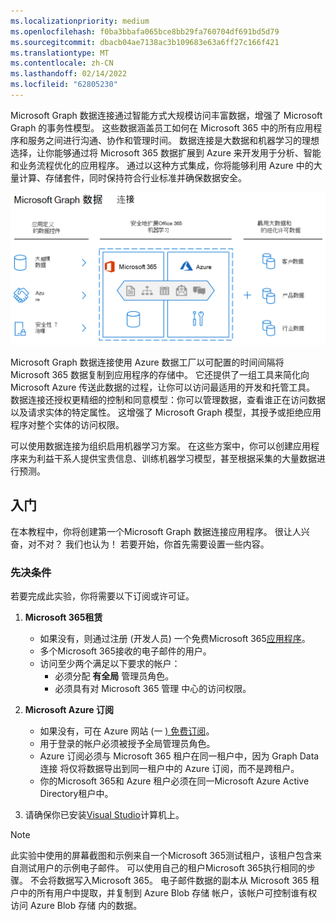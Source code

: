```yaml
---
ms.localizationpriority: medium
ms.openlocfilehash: f0ba3bbafa065bce8bb29fa760704df691bd5d79
ms.sourcegitcommit: dbacb04ae7138ac3b109683e63a6ff27c166f421
ms.translationtype: MT
ms.contentlocale: zh-CN
ms.lasthandoff: 02/14/2022
ms.locfileid: "62805230"
---
```

<!-- markdownlint-disable MD002 MD041 -->

Microsoft Graph 数据连接通过智能方式大规模访问丰富数据，增强了 Microsoft Graph 的事务性模型。 这些数据涵盖员工如何在 Microsoft 365 中的所有应用程序和服务之间进行沟通、协作和管理时间。 数据连接是大数据和机器学习的理想选择，让你能够通过将 Microsoft 365 数据扩展到 Azure 来开发用于分析、智能和业务流程优化的应用程序。 通过以这种方式集成，你将能够利用 Azure 中的大量计算、存储套件，同时保持符合行业标准并确保数据安全。

![此图说明了将数据Microsoft 365 Azure 云中以及输出数据之间应用的数据控件。](images/data-connect-mgdc-capabilities.png)

Microsoft Graph 数据连接使用 Azure 数据工厂以可配置的时间间隔将 Microsoft 365 数据复制到应用程序的存储中。 它还提供了一组工具来简化向 Microsoft Azure 传送此数据的过程，让你可以访问最适用的开发和托管工具。 数据连接还授权更精细的控制和同意模型：你可以管理数据，查看谁正在访问数据以及请求实体的特定属性。 这增强了 Microsoft Graph 模型，其授予或拒绝应用程序对整个实体的访问权限。

可以使用数据连接为组织启用机器学习方案。 在这些方案中，你可以创建应用程序来为利益干系人提供宝贵信息、训练机器学习模型，甚至根据采集的大量数据进行预测。

## <a name="get-started"></a>入门

在本教程中，你将创建第一个Microsoft Graph 数据连接应用程序。 很让人兴奋，对不对？ 我们也认为！ 若要开始，你首先需要设置一些内容。

### <a name="prerequisites"></a>先决条件

若要完成此实验，你将需要以下订阅或许可证。

1. **Microsoft 365租赁**

   - 如果没有，则通过注册 (开发人员) 一个免费Microsoft 365[应用程序](https://developer.microsoft.com/microsoft-365/dev-program)。
   - 多个Microsoft 365接收的电子邮件的用户。
   - 访问至少两个满足以下要求的帐户：
      - 必须分配 **有全局** 管理员角色。
      - 必须具有对 Microsoft 365 管理 中心的访问权限。

1. **Microsoft Azure 订阅**

   - 如果没有，可在 Azure 网站 (一 [) 免费订阅](https://azure.microsoft.com/free/)。
   - 用于登录的帐户必须被授予全局管理员角色。
   - Azure 订阅必须与 Microsoft 365 租户在同一租户中，因为 Graph Data 连接 将仅将数据导出到同一租户中的 Azure 订阅，而不是跨租户。
   - 你的Microsoft 365和 Azure 租户必须在同一Microsoft Azure Active Directory租户中。

1. 请确保你已安装[Visual Studio](https://visualstudio.microsoft.com/vs/)计算机上。

> [!NOTE]
> 此实验中使用的屏幕截图和示例来自一个Microsoft 365测试租户，该租户包含来自测试用户的示例电子邮件。 可以使用自己的租户Microsoft 365执行相同的步骤。 不会将数据写入Microsoft 365。 电子邮件数据的副本从 Microsoft 365 租户中的所有用户中提取，并复制到 Azure Blob 存储 帐户，该帐户可控制谁有权访问 Azure Blob 存储 内的数据。
